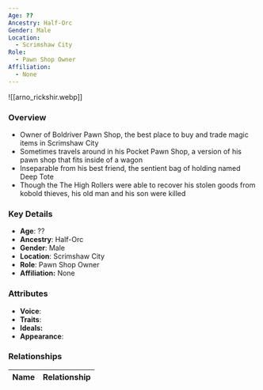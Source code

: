 ```yaml
---
Age: ??
Ancestry: Half-Orc
Gender: Male
Location:
  - Scrimshaw City
Role:
  - Pawn Shop Owner
Affiliation:
  - None
---
```


![[arno_rickshir.webp]]

### Overview
- Owner of Boldriver Pawn Shop, the best place to buy and trade magic items in Scrimshaw City
- Sometimes travels around in his Pocket Pawn Shop, a version of his pawn shop that fits inside of a wagon
- Inseparable from his best friend, the sentient bag of holding named Deep Tote
- Though the The High Rollers were able to recover his stolen goods from kobold thieves, his old man and his son were killed

### Key Details
- **Age**: ??
- **Ancestry**: Half-Orc
- **Gender**: Male
- **Location**: Scrimshaw City
- **Role**: Pawn Shop Owner
- **Affiliation:** None

### Attributes
- **Voice**: 
- **Traits**: 
- **Ideals:** 
- **Appearance**:

### Relationships

| Name  | Relationship |
| ----- | ------------ |

